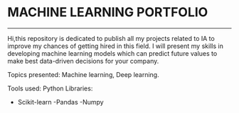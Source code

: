 # MACHINE LEARNING PORTFOLIO
-----------------------------------------------------------------------------------------------------------------------------

Hi,this repository is dedicated to publish all my projects related to IA to improve my chances of getting hired in this field.
I will present my skills in developing machine learning models which can predict future values to make best data-driven decisions for your company.


Topics presented: Machine learning, Deep learning.

Tools used: Python 
Libraries:
- Scikit-learn
-Pandas
-Numpy
